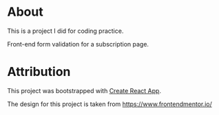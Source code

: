 # About

This is a project I did for coding practice.

Front-end form validation for a subscription page.

# Attribution

This project was bootstrapped with [Create React App](https://github.com/facebook/create-react-app).

The design for this project is taken from https://www.frontendmentor.io/